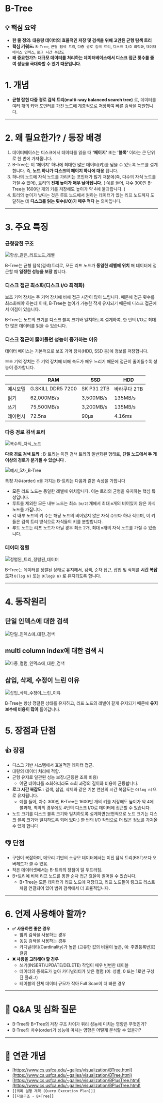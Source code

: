 # B-Tree

## 💡 핵심 요약
- **한 줄 정의: 대용량 데이터의 효율적인 저장 및 검색을 위해 고안된 균형 탐색 트리**
- **핵심 키워드:** `B-Tree`, `균형 탐색 트리`, `다중 경로 검색 트리`, `디스크 I/O 최적화`, `데이터베이스 인덱스`, `로그 시간 복잡도`
- **왜 중요한가?: 대규모 데이터를 처리하는 데이터베이스에서 디스크 접근 횟수를 줄여 성능을 극대화할 수 있기 때문입니다.**

# 1. 개념

- **균형 잡힌 다중 경로 검색 트리(multi-way balanced search tree)** 로, 데이터를 여러 개의 키와 포인터를 가진 노드에 계층적으로 저장하여 빠른 검색을 지원합니다.

---

# 2. 왜 필요한가? / 등장 배경

1. 데이터베이스는 디스크에서 데이터를 읽을 때 **'페이지'** 또는 **'블록'** 이라는 큰 단위로 한 번에 가져옵니다.
2. B-Tree는 이 '페이지' 하나에 최대한 많은 데이터(키)를 담을 수 있도록 노드를 설계합니다. 즉, **노드 하나가 디스크의 페이지 하나에 대응** 됩니다.
3. 하나의 노드에 자식 노드를 가리키는 포인터가 많기 때문에(즉, 다수의 자식 노드를 가질 수 있어), 트리의 **전체 높이가 매우 낮아집니다.** ( 예를 들어, 차수 300인 B-Tree는 1600만 개의 키를 저장해도 높이가 약 4에 불과합니다. )
4. 트리의 높이가 낮다는 것은 루트 노드에서 원하는 데이터가 있는 리프 노드까지 도달하는 데 **디스크를 읽는 횟수(I/O)가 매우 적다** 는 의미입니다.

 

---

# 3. 주요 특징

### 균형잡힌 구조

![항상_같은_리프노드_레벨](./src/항상_같은_리프노드_레벨.png)

B-Tree는 균형 탐색(검색)트리로, 모든 리프 노드가 **동일한 레벨에 위치** 해 데이터에 접근할 때 **일정한 성능을 보장** 합니다.

### 디스크 접근 최소화(디스크 I/O 최적화)

보조 기억 장치는 주 기억 장치에 비해 접근 시간이 많이 느립니다. 때문에 접근 횟수를 최소화해야 하는데 이때, B-Tree는 높이가 가능한 작게 유지되기 때문에 디스크 접근에서 이점이 있습니다.

B-Tree는 노드의 크기를 디스크 블록 크기와 일치하도록 설계하여, 한 번의 I/O로 최대한 많은 데이터를 읽을 수 있습니다.

### 디스크 접근이 줄어들면 성능이 증가하는 이유

데이터 베이스는 기본적으로 보조 기억 장치(HDD, SSD 등)에 정보를 저장합니다.

보조 기억 장치는 주 기억 장치에 비해 속도가 매우 느리기 때문에 접근이 줄어들수록 성능이 증가합니다.

|  | RAM | SSD | HDD |
| --- | --- | --- | --- |
| 예시모델 | G.SKILL DDR5 7200 | SK P31 2TB | 바라쿠다 2TB | 
| 읽기 | 62,000MB/s | 3,500MB/s | 135MB/s |
| 쓰기 | 75,500MB/s | 3,200MB/s | 135MB/s |
| 레이턴시 | 72.5ns | 90µs | 4.16ms | 

### 다중 경로 검색 트리

![복수의_자식_노드](./src/복수의_자식_노드.png)

**다중 경로 검색 트리** : B-트리는 이진 검색 트리의 일반화된 형태로, **단일 노드에서 두 개 이상의 경로가 분기될 수 있습니다** . 

![예시_5차_B-Tree](./src/5차_B-Tree.png)

특정 차수(order) `m`을 가지는 B-트리는 다음과 같은 속성을 가집니다

- 모든 리프 노드는 동일한 레벨에 위치합니다. 이는 트리의 균형을 유지하는 핵심 특성입니다.
- 루트를 제외한 모든 내부 노드는 최소 `⌈m/2⌉`개에서 최대 `m`개의 비어있지 않은 자식 노드를 가집니다.
- 각 내부 노드의 키 수는 해당 노드의 비어있지 않은 자식 수보다 하나 적으며, 이 키들은 검색 트리 방식으로 자식들의 키를 분할합니다.
- 루트 노드는 리프 노드가 아닐 경우 최소 2개, 최대 `m`개의 자식 노드를 가질 수 있습니다.

### 데이터 정렬

![정렬된_트리_정렬된_데이터](./src/정렬된_트리.png)

B-Tree는 데이터를 정렬된 상태로 유지해서, 검색, 순차 접근, 삽입 및 삭제를 **시간 복잡도가** `O(log N)` 또는 `O(logB n)` 로 유지되도록 합니다.

---

# 4. 동작원리

## 단일 인덱스에 대한 검색

![단일_인덱스에_대한_검색](./src/검색.png)

## multi column index에 대한 검색 시

![다중_컬럼_인덱스에_대한_검색](./src/멀티_컬럼_인덱스_검색.png)

## 삽입, 삭제, 수정이 느린 이유

![삽입_삭제_수정이_느린_이유](./src/복잡한_삽입_과정.png)

B-Tree는 항상 정렬된 상태를 유지하고, 리프 노드의 레벨이 같게 유지되기 때문에 **유지 보수에 비용이 많이** 들어갑니다.

# 5. 장점과 단점

## 👍 장점

- 디스크 기반 시스템에서 효율적인 데이터 접근.
- 대량의 데이터 처리에 적합.
- 균형 유지로 일관된 성능 보장.(균등한 조회 비용)
    - 어떤 데이터를 조회하더라도 조회 과정의 길이와 비용이 균등합니다.
- **로그 시간 복잡도** : 검색, 삽입, 삭제와 같은 기본 연산의 시간 복잡도는 `O(log n)`으로 유지됩니다.
    - 예를 들어, 차수 300인 B-Tree는 1600만 개의 키를 저장해도 높이가 약 4에 불과해, 최악의 경우에도 4번의 디스크 I/O로 데이터에 접근할 수 있습니다.
- 노드 크기를 디스크 블록 크기와 일치하도록 설계하면(보편적으로 노드 크기는 디스크 블록 크기와 일치하도록 되어 있다.) 한 번의 I/O 작업으로 더 많은 정보를 가져올 수 있게 합니다

## 👎 단점

- 구현이 복잡하며, 메모리 기반의 소규모 데이터에서는 이진 탐색 트리(BST)보다 오버헤드가 클 수 있음.
- 작은 데이터셋에서는 B-트리의 장점이 덜 두드러짐.
- B+트리에 비해 리프 노드를 통한 순차 접근 효율이 떨어질 수 있습니다.
    - B+Tree는 모든 데이터가 리프 노드에 저장되고, 리프 노드들이 링크드 리스트처럼 연결되어 있어 범위 검색에서 더 효율적입니다.

---

# 6. 언제 사용해야 할까?

- **✅ 사용하면 좋은 경우**
    - 범위 검색을 사용하는 경우
    - 동등 검색을 사용하는 경우
    - 카디널리티(Cardinality)가 높은 (고유한 값의 비율이 높은, 예: 주민등록번호) 컬럼
- **❌ 사용을 고려해야 할 경우**
    - 쓰기(INSERT/UPDATE/DELETE) 작업이 매우 빈번한 테이블
    - 데이터의 중복도가 높아 카디널리티가 낮은 컬럼 (예: 성별, 0 또는 1로만 구성된 플래그)
    - 테이블의 전체 데이터 규모가 작아 Full Scan이 더 빠른 경우

---

# 🤔 Q&A 및 심화 질문

- B-Tree와 B+Tree의 저장 구조 차이가 쿼리 성능에 미치는 영향은 무엇인가?
- B-Tree의 차수(order)가 성능에 미치는 영향은 어떻게 분석할 수 있을까?

---

# **🔗 연관 개념**

- [https://www.cs.usfca.edu/~galles/visualization/BTree.html](https://www.cs.usfca.edu/~galles/visualization/BTree.html)
- [https://www.cs.usfca.edu/~galles/visualization/BPlusTree.html](https://www.cs.usfca.edu/~galles/visualization/BPlusTree.html)
- `[[쿼리 실행 계획 (Query Execution Plan)]]`
- `[[자료구조 - B+Tree]]`

